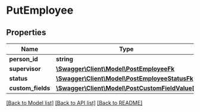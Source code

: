 # PutEmployee

## Properties

 Name              | Type                                                                        | Description | Notes      
-------------------|-----------------------------------------------------------------------------|-------------|------------
 **person_id**     | **string**                                                                  |             | [optional] 
 **supervisor**    | [**\Swagger\Client\Model\PostEmployeeFk**](PostEmployeeFk.md)               |             | [optional] 
 **status**        | [**\Swagger\Client\Model\PostEmployeeStatusFk**](PostEmployeeStatusFk.md)   |             | [optional] 
 **custom_fields** | [**\Swagger\Client\Model\PostCustomFieldValue[]**](PostCustomFieldValue.md) |             | [optional] 

[[Back to Model list]](../README.md#documentation-for-models) [[Back to API list]](../README.md#documentation-for-api-endpoints) [[Back to README]](../README.md)


